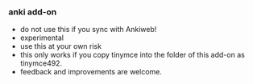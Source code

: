 ### anki add-on

- do not use this if you sync with Ankiweb!
- experimental
- use this at your own risk
- this only works if you copy tinymce into the folder
  of this add-on as tinymce492.
- feedback and improvements are welcome. 
